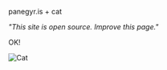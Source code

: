 panegyr.is + cat

*"This site is open source. Improve this page."*

OK!

![Cat](https://upload.wikimedia.org/wikipedia/commons/thumb/4/4c/An_indoor_cat.jpg/640px-An_indoor_cat.jpg)
